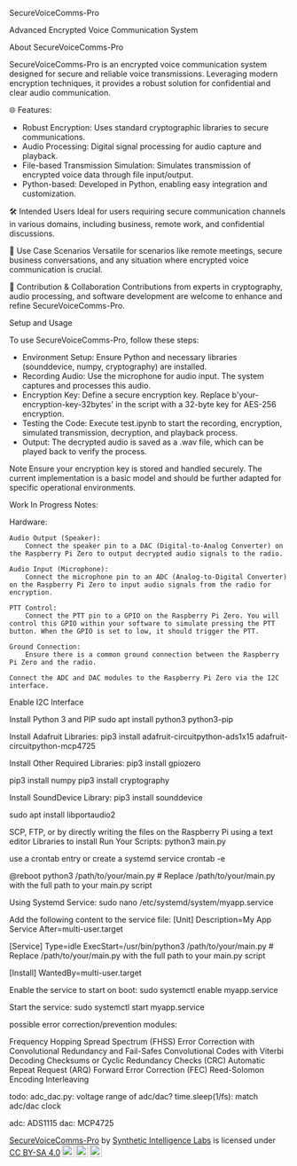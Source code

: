 SecureVoiceComms-Pro

Advanced Encrypted Voice Communication System

About SecureVoiceComms-Pro

SecureVoiceComms-Pro is an encrypted voice communication system designed for secure and reliable voice transmissions. Leveraging modern encryption techniques, it provides a robust solution for confidential and clear audio communication.

🌐 Features:

- Robust Encryption: Uses standard cryptographic libraries to secure communications.
- Audio Processing: Digital signal processing for audio capture and playback.
- File-based Transmission Simulation: Simulates transmission of encrypted voice data through file input/output.
- Python-based: Developed in Python, enabling easy integration and customization.

🛠 Intended Users
Ideal for users requiring secure communication channels in various domains, including business, remote work, and confidential discussions.

📡 Use Case Scenarios
Versatile for scenarios like remote meetings, secure business conversations, and any situation where encrypted voice communication is crucial.

🔧 Contribution & Collaboration
Contributions from experts in cryptography, audio processing, and software development are welcome to enhance and refine SecureVoiceComms-Pro.

Setup and Usage

To use SecureVoiceComms-Pro, follow these steps:
- Environment Setup: Ensure Python and necessary libraries (sounddevice, numpy, cryptography) are installed.
- Recording Audio: Use the microphone for audio input. The system captures and processes this audio.
- Encryption Key: Define a secure encryption key. Replace b'your-encryption-key-32bytes' in the script with a 32-byte key for AES-256 encryption.
- Testing the Code: Execute test.ipynb to start the recording, encryption, simulated transmission, decryption, and playback process.
- Output: The decrypted audio is saved as a .wav file, which can be played back to verify the process.

Note
Ensure your encryption key is stored and handled securely. The current implementation is a basic model and should be further adapted for specific operational environments.


Work In Progress Notes:

Hardware:

    Audio Output (Speaker):
        Connect the speaker pin to a DAC (Digital-to-Analog Converter) on the Raspberry Pi Zero to output decrypted audio signals to the radio.

    Audio Input (Microphone):
        Connect the microphone pin to an ADC (Analog-to-Digital Converter) on the Raspberry Pi Zero to input audio signals from the radio for encryption.

    PTT Control:
        Connect the PTT pin to a GPIO on the Raspberry Pi Zero. You will control this GPIO within your software to simulate pressing the PTT button. When the GPIO is set to low, it should trigger the PTT.

    Ground Connection:
        Ensure there is a common ground connection between the Raspberry Pi Zero and the radio.
        
    Connect the ADC and DAC modules to the Raspberry Pi Zero via the I2C interface.

Enable I2C Interface

Install Python 3 and PIP
sudo apt install python3 python3-pip

Install Adafruit Libraries:
pip3 install adafruit-circuitpython-ads1x15 adafruit-circuitpython-mcp4725

Install Other Required Libraries:
pip3 install gpiozero

pip3 install numpy
pip3 install cryptography

Install SoundDevice Library:
pip3 install sounddevice

sudo apt install libportaudio2


SCP, FTP, or by directly writing the files on the Raspberry Pi using a text editor
Libraries to install 
Run Your Scripts:
python3 main.py

use a crontab entry or create a systemd service
crontab -e


@reboot python3 /path/to/your/main.py # Replace /path/to/your/main.py with the full path to your main.py script


Using Systemd Service:
sudo nano /etc/systemd/system/myapp.service

Add the following content to the service file:
[Unit]
Description=My App Service
After=multi-user.target

[Service]
Type=idle
ExecStart=/usr/bin/python3 /path/to/your/main.py # Replace /path/to/your/main.py with the full path to your main.py script

[Install]
WantedBy=multi-user.target

Enable the service to start on boot:
sudo systemctl enable myapp.service

Start the service:
sudo systemctl start myapp.service


possible error correction/prevention modules:

Frequency Hopping Spread Spectrum (FHSS)
Error Correction with Convolutional 
Redundancy and Fail-Safes
Convolutional Codes with Viterbi Decoding
Checksums or Cyclic Redundancy Checks (CRC)
Automatic Repeat Request (ARQ)
Forward Error Correction (FEC)
Reed-Solomon Encoding
Interleaving


todo:
adc_dac.py: voltage range of adc/dac?
time.sleep(1/fs): match adc/dac clock

adc: ADS1115
dac: MCP4725



 <p xmlns:cc="http://creativecommons.org/ns#" xmlns:dct="http://purl.org/dc/terms/"><a property="dct:title" rel="cc:attributionURL" href="https://github.com/Unlimited-Research-Cooperative/SecureVoiceComms-Pro">SecureVoiceComms-Pro</a> by <a rel="cc:attributionURL dct:creator" property="cc:attributionName" href="https://github.com/Synthetic-Intelligence-Labs">Synthetic Intelligence Labs</a> is licensed under <a href="http://creativecommons.org/licenses/by-sa/4.0/?ref=chooser-v1" target="_blank" rel="license noopener noreferrer" style="display:inline-block;">CC BY-SA 4.0<img style="height:22px!important;margin-left:3px;vertical-align:text-bottom;" src="https://mirrors.creativecommons.org/presskit/icons/cc.svg?ref=chooser-v1"><img style="height:22px!important;margin-left:3px;vertical-align:text-bottom;" src="https://mirrors.creativecommons.org/presskit/icons/by.svg?ref=chooser-v1"><img style="height:22px!important;margin-left:3px;vertical-align:text-bottom;" src="https://mirrors.creativecommons.org/presskit/icons/sa.svg?ref=chooser-v1"></a></p> 
